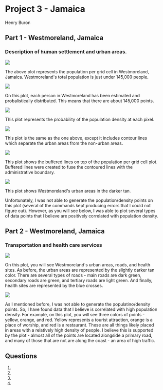 # Project 3 - Jamaica

Henry Buron

## Part 1 - Westmoreland, Jamaica

### Description of human settlement and urban areas.

![](West_pop19.png)

The above plot represents the population per grid cell in Westmoreland, Jamaica. Westmoreland's total population is just under 145,000 people.

![](estimated_persons.png)

On this plot, each person in Westmoreland has been estimated and probalistically distributed. This means that there are about 145,000 points.

![](west_density.png)

This plot represents the probability of the population density at each pixel.

![](westcontour.png)

This plot is the same as the one above, except it includes contour lines which separate the urban areas from the non-urban areas.

![](buffered.png)

This plot shows the buffered lines on top of the population per grid cell plot. Buffered lines were created to fuse the contoured lines with the administrative boundary.

![](urbanareas.png)

This plot shows Westmoreland's urban areas in the darker tan.

Unfortunately, I was not able to generate the population/density points on this plot (several of the commands kept producing errors that I could not figure out). However, as you will see below, I was able to plot several types of data points that I believe are positively correlated with population density.

## Part 2 - Westmoreland, Jamaica

### Transportation and health care services

![](west_roads_health5.png)

On this plot, you will see Westmoreland's urban areas, roads, and health sites. As before, the urban areas are represented by the slightly darker tan color. There are several types of roads - main roads are dark green, secondary roads are green, and tertiary roads are light green. And finally, health sites are represented by the blue crosses. 

![](West_roads_health_points5.png)

As I mentioned before, I was not able to generate the populatino/density points. So, I have found data that I believe is correlated with high population density. For example, on this plot, you will see three colors of points - yellow, orange, and red. Yellow represents a tourist attraction, orange is a place of worship, and red is a restaurant. These are all things likely placed in areas with a relatively high density of people. I believe this is supported by the plot - almost all of the points are located alongside a primary road, and many of those that are not are along the coast - an area of high traffic.

## Questions

1. 

2.

3.

4.

